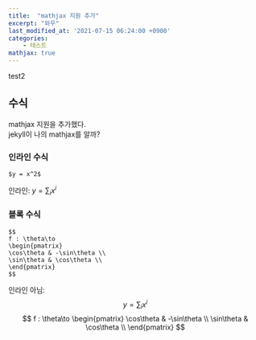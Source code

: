```yaml
---
title:  "mathjax 지원 추가"
excerpt: "와우"
last_modified_at: '2021-07-15 06:24:00 +0900'
categories:
    - 테스트
mathjax: true
---
```

test2

## 수식
mathjax 지원을 추가했다.\
jekyll이 나의 mathjax를 알까?

### 인라인 수식
```
$y = x^2$
```
인라인: $y = \sum_{i}{x^i}$

### 블록 수식
```
$$
f : \theta\to 
\begin{pmatrix}
\cos\theta & -\sin\theta \\
\sin\theta & \cos\theta \\
\end{pmatrix}
$$
```
인라인 아님: $$ y = \sum_{i}{x^i} $$
$$
f : \theta\to 
\begin{pmatrix}
\cos\theta & -\sin\theta \\
\sin\theta & \cos\theta \\
\end{pmatrix}
$$





